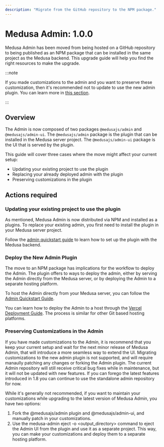 ```yaml
---
description: "Migrate from the GitHub repository to the NPM package."
---
```


# Medusa Admin: 1.0.0

Medusa Admin has been moved from being hosted on a GitHub repository to being published as an NPM package that can be installed in the same project as the Medusa backend. This upgrade guide will help you find the right resources to make the upgrade.

:::note

If you made customizations to the admin and you want to preserve these customization, then it's recommended not to update to use the new admin plugin. You can learn more in [this section](#preserving-customizations-in-the-admin).

:::

## Overview

The Admin is now composed of two packages `@medusajs/admin` and `@medusajs/admin-ui`. The `@medusajs/admin` package is the plugin that can be installed in the Medusa server project. The `@medusajs/admin-ui` package is the UI that is served by the plugin.

This guide will cover three cases where the move might affect your current setup:

- Updating your existing project to use the plugin
- Replacing your already deployed admin with the plugin
- Preserving customizations in the plugin

## Actions required

### Updating your existing project to use the plugin

As mentioned, Medusa Admin is now distributed via NPM and installed as a plugins. To replace your existing admin, you first need to install the plugin in your Medusa server project.

Follow the [admin quickstart guide](../../admin/quickstart.mdx) to learn how to set up the plugin with the Medusa backend.

### Deploy the New Admin Plugin

The move to an NPM package has implications for the workflow to deploy the Admin. The plugin offers to ways to deploy the admin, either by serving the Admin directly from the Medusa server, or by deploying the Admin to a separate hosting platform.

To host the Admin directly from your Medusa server, you can follow the [Admin Quickstart Guide](../../admin/quickstart.mdx).

You can learn how to deploy the Admin to a host through the [Vercel Deployment Guide](../../deployments/admin/deploying-on-vercel.md). The process is similar for other Git based hosting platforms.

### Preserving Customizations in the Admin

If you have made customizations to the Admin, it is recommend that you keep your current setup and wait for the next minor release of Medusa Admin, that will introduce a more seamless way to extend the UI. Migrating customizations to the new admin plugin is not supported, and will require manaully patching any changes or forking the Admin plugin. The current Admin repository will still receive critical bug fixes while in maintenance, but it will not be updated with new features. If you can forego the latest features introduced in 1.8 you can continue to use the standalone admin repository for now.

While it's generally not recommended, if you want to maintain your customizations while upgrading to the latest version of Medusa Admin, you have two options:

1. Fork the @medusajs/admin plugin and @medusajs/admin-ui, and manually patch in your customizations.
2. Use the medusa-admin eject -o <output_directory> command to eject the Admin UI from the plugin and use it as a separate project. This way, you can make your customizations and deploy them to a separate hosting platform.

